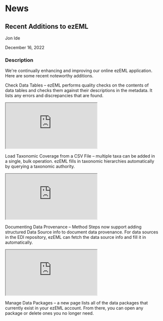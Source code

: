 # News

## Recent Additions to ezEML

Jon Ide

December 16, 2022

### Description

We're continually enhancing and improving our online ezEML application. Here are some recent noteworthy additions.

Check Data Tables – ezEML performs quality checks on the contents of data tables and checks them against their descriptions in the metadata. It lists any errors and discrepancies that are found.

<div class="p-2">
  <div class="w-50 ratio ratio-16x9">
      <iframe src="https://youtube.com/embed/hXbIDffHHcE" title="YouTube video" allowfullscreen=""></iframe>
  </div>
</div>

Load Taxonomic Coverage from a CSV File – multiple taxa can be added in a single, bulk operation. ezEML fills in taxonomic hierarchies automatically by querying a taxonomic authority.

<div class="p-2">
  <div class="w-50 ratio ratio-16x9">
      <iframe src="https://youtube.com/embed/Iuh8tTAQN8Q" title="YouTube video" allowfullscreen=""></iframe>
  </div>
</div>

Documenting Data Provenance – Method Steps now support adding structured Data Source info to document data provenance. For data sources in the EDI repository, ezEML can fetch the data source info and fill it in automatically.

<div class="p-2">
  <div class="w-50 ratio ratio-16x9">
      <iframe src="https://youtube.com/embed/LkCA_qgDwhc" title="YouTube video" allowfullscreen=""></iframe>
  </div>
</div>

Manage Data Packages – a new page lists all of the data packages that currently exist in your ezEML account. From there, you can open any package or delete ones you no longer need.

<!-- News -->